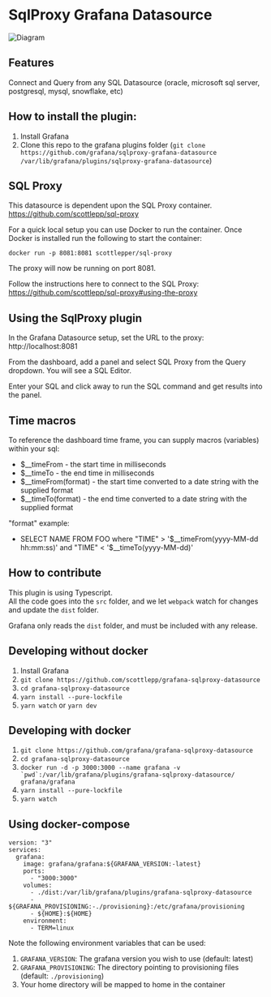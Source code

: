# SqlProxy Grafana Datasource

![Diagram](https://github.com/scottlepp/grafana-sqlproxy-datasource/blob/master/SQLProxyPlugin.png)

## Features

Connect and Query from any SQL Datasource (oracle, microsoft sql server, postgresql, mysql, snowflake, etc)

## How to install the plugin:

1. Install Grafana
2. Clone this repo to the grafana plugins folder (`git clone https://github.com/grafana/sqlproxy-grafana-datasource /var/lib/grafana/plugins/sqlproxy-grafana-datasource`)

## SQL Proxy 

This datasource is dependent upon the SQL Proxy container. https://github.com/scottlepp/sql-proxy

For a quick local setup you can use Docker to run the container.  Once Docker is installed run the following to start the container:

```
docker run -p 8081:8081 scottlepper/sql-proxy
```

The proxy will now be running on port 8081.

Follow the instructions here to connect to the SQL Proxy:  https://github.com/scottlepp/sql-proxy#using-the-proxy

## Using the SqlProxy plugin

In the Grafana Datasource setup, set the URL to the proxy: http://localhost:8081

From the dashboard, add a panel and select SQL Proxy from the Query dropdown.  You will see a SQL Editor.

Enter your SQL and click away to run the SQL command and get results into the panel.

## Time macros

To reference the dashboard time frame, you can supply macros (variables) within your sql:

* $__timeFrom - the start time in milliseconds
* $__timeTo - the end time in milliseconds
* $__timeFrom(format) - the start time converted to a date string with the supplied format
* $__timeTo(format) - the end time converted to a date string with the supplied format

"format" example: 
* SELECT NAME FROM FOO where "TIME" > '$__timeFrom(yyyy-MM-dd hh:mm:ss)' and "TIME" < '$__timeTo(yyyy-MM-dd)'

## How to contribute

This plugin is using Typescript.  
All the code goes into the `src` folder, and we let `webpack` watch for changes and update the `dist` folder.

Grafana only reads the `dist` folder, and must be included with any release.

## Developing without docker

1. Install Grafana
2. `git clone https://github.com/scottlepp/grafana-sqlproxy-datasource`
3. `cd grafana-sqlproxy-datasource`
4. `yarn install --pure-lockfile`
5. `yarn watch` or `yarn dev`

## Developing with docker

1. `git clone https://github.com/grafana/grafana-sqlproxy-datasource`
2. `cd grafana-sqlproxy-datasource`
3. `` docker run -d -p 3000:3000 --name grafana -v `pwd`:/var/lib/grafana/plugins/grafana-sqlproxy-datasource/ grafana/grafana ``
4. `yarn install --pure-lockfile`
5. `yarn watch`

## Using docker-compose

```
version: "3"
services:
  grafana:
    image: grafana/grafana:${GRAFANA_VERSION:-latest}
    ports:
      - "3000:3000"
    volumes:
      - ./dist:/var/lib/grafana/plugins/grafana-sqlproxy-datasource
      - ${GRAFANA_PROVISIONING:-./provisioning}:/etc/grafana/provisioning
      - ${HOME}:${HOME}
    environment:
      - TERM=linux
```
Note the following environment variables that can be used:
1. `GRAFANA_VERSION`: The grafana version you wish to use (default: latest)
2. `GRAFANA_PROVISIONING`: The directory pointing to provisioning files (default: `./provisioning`)
3. Your home directory will be mapped to home in the container

